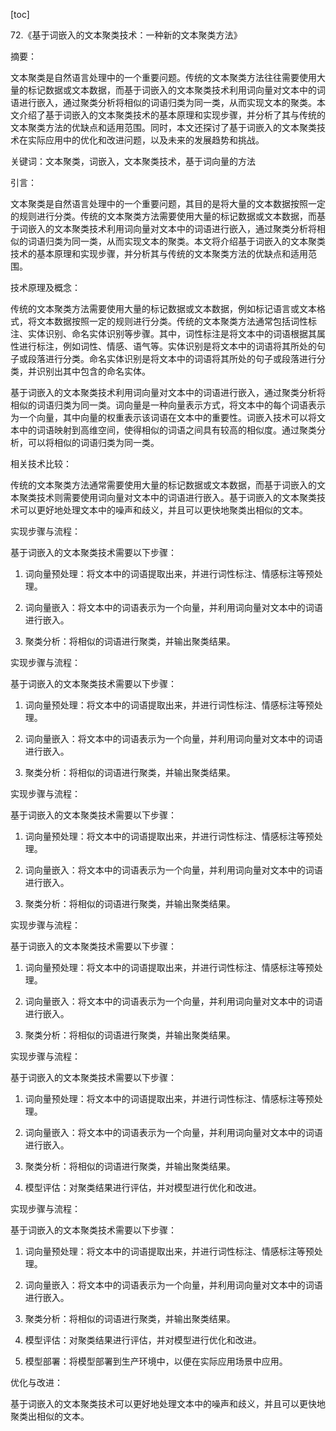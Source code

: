 
[toc]                    
                
                
72.《基于词嵌入的文本聚类技术：一种新的文本聚类方法》

摘要：

文本聚类是自然语言处理中的一个重要问题。传统的文本聚类方法往往需要使用大量的标记数据或文本数据，而基于词嵌入的文本聚类技术利用词向量对文本中的词语进行嵌入，通过聚类分析将相似的词语归类为同一类，从而实现文本的聚类。本文介绍了基于词嵌入的文本聚类技术的基本原理和实现步骤，并分析了其与传统的文本聚类方法的优缺点和适用范围。同时，本文还探讨了基于词嵌入的文本聚类技术在实际应用中的优化和改进问题，以及未来的发展趋势和挑战。

关键词：文本聚类，词嵌入，文本聚类技术，基于词向量的方法

引言：

文本聚类是自然语言处理中的一个重要问题，其目的是将大量的文本数据按照一定的规则进行分类。传统的文本聚类方法需要使用大量的标记数据或文本数据，而基于词嵌入的文本聚类技术利用词向量对文本中的词语进行嵌入，通过聚类分析将相似的词语归类为同一类，从而实现文本的聚类。本文将介绍基于词嵌入的文本聚类技术的基本原理和实现步骤，并分析其与传统的文本聚类方法的优缺点和适用范围。

技术原理及概念：

传统的文本聚类方法需要使用大量的标记数据或文本数据，例如标记语言或文本格式，将文本数据按照一定的规则进行分类。传统的文本聚类方法通常包括词性标注、实体识别、命名实体识别等步骤。其中，词性标注是将文本中的词语根据其属性进行标注，例如词性、情感、语气等。实体识别是将文本中的词语将其所处的句子或段落进行分类。命名实体识别是将文本中的词语将其所处的句子或段落进行分类，并识别出其中包含的命名实体。

基于词嵌入的文本聚类技术利用词向量对文本中的词语进行嵌入，通过聚类分析将相似的词语归类为同一类。词向量是一种向量表示方式，将文本中的每个词语表示为一个向量，其中向量的权重表示该词语在文本中的重要性。词嵌入技术可以将文本中的词语映射到高维空间，使得相似的词语之间具有较高的相似度。通过聚类分析，可以将相似的词语归类为同一类。

相关技术比较：

传统的文本聚类方法通常需要使用大量的标记数据或文本数据，而基于词嵌入的文本聚类技术则需要使用词向量对文本中的词语进行嵌入。基于词嵌入的文本聚类技术可以更好地处理文本中的噪声和歧义，并且可以更快地聚类出相似的文本。

实现步骤与流程：

基于词嵌入的文本聚类技术需要以下步骤：

1. 词向量预处理：将文本中的词语提取出来，并进行词性标注、情感标注等预处理。

2. 词向量嵌入：将文本中的词语表示为一个向量，并利用词向量对文本中的词语进行嵌入。

3. 聚类分析：将相似的词语进行聚类，并输出聚类结果。

实现步骤与流程：

基于词嵌入的文本聚类技术需要以下步骤：

1. 词向量预处理：将文本中的词语提取出来，并进行词性标注、情感标注等预处理。

2. 词向量嵌入：将文本中的词语表示为一个向量，并利用词向量对文本中的词语进行嵌入。

3. 聚类分析：将相似的词语进行聚类，并输出聚类结果。

实现步骤与流程：

基于词嵌入的文本聚类技术需要以下步骤：

1. 词向量预处理：将文本中的词语提取出来，并进行词性标注、情感标注等预处理。

2. 词向量嵌入：将文本中的词语表示为一个向量，并利用词向量对文本中的词语进行嵌入。

3. 聚类分析：将相似的词语进行聚类，并输出聚类结果。

实现步骤与流程：

基于词嵌入的文本聚类技术需要以下步骤：

1. 词向量预处理：将文本中的词语提取出来，并进行词性标注、情感标注等预处理。

2. 词向量嵌入：将文本中的词语表示为一个向量，并利用词向量对文本中的词语进行嵌入。

3. 聚类分析：将相似的词语进行聚类，并输出聚类结果。

实现步骤与流程：

基于词嵌入的文本聚类技术需要以下步骤：

1. 词向量预处理：将文本中的词语提取出来，并进行词性标注、情感标注等预处理。

2. 词向量嵌入：将文本中的词语表示为一个向量，并利用词向量对文本中的词语进行嵌入。

3. 聚类分析：将相似的词语进行聚类，并输出聚类结果。

4. 模型评估：对聚类结果进行评估，并对模型进行优化和改进。

实现步骤与流程：

基于词嵌入的文本聚类技术需要以下步骤：

1. 词向量预处理：将文本中的词语提取出来，并进行词性标注、情感标注等预处理。

2. 词向量嵌入：将文本中的词语表示为一个向量，并利用词向量对文本中的词语进行嵌入。

3. 聚类分析：将相似的词语进行聚类，并输出聚类结果。

4. 模型评估：对聚类结果进行评估，并对模型进行优化和改进。

5. 模型部署：将模型部署到生产环境中，以便在实际应用场景中应用。

优化与改进：

基于词嵌入的文本聚类技术可以更好地处理文本中的噪声和歧义，并且可以更快地聚类出相似的文本。

